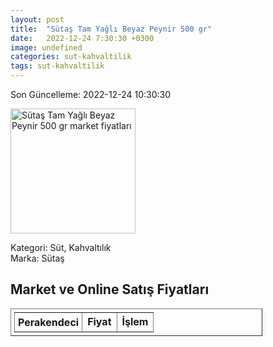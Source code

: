 ```yaml
---
layout: post
title:  "Sütaş Tam Yağlı Beyaz Peynir 500 gr"
date:   2022-12-24 7:30:30 +0300
image: undefined
categories: sut-kahvaltilik
tags: sut-kahvaltilik
---
```


Son Güncelleme: 2022-12-24 10:30:30

<img src="undefined" width="200" alt="Sütaş Tam Yağlı Beyaz Peynir 500 gr market fiyatları" />

Kategori: Süt, Kahvaltılık
<br />
Marka: Sütaş

<h2>Market ve Online Satış Fiyatları</h2>

<table border="1" style="padding: 5px;width:80%;">
  <tr>
    <td style="padding: 5px;"><strong>Perakendeci</strong></td>
    <td><strong>Fiyat</strong></td>
    <td><strong>İşlem</strong></td>
  </tr>
  
</table>
